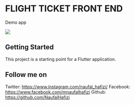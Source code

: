 # FLIGHT TICKET FRONT END

Demo app

![](FlightTicket.gif)

## Getting Started

This project is a starting point for a Flutter application.

## Follow me on 

Twitter: https://www.instagram.com/naufal_hafizi/
Facebook: https://www.facebook.com/mnaufalhafizi
Github: https://github.com/NaufalHafizi
